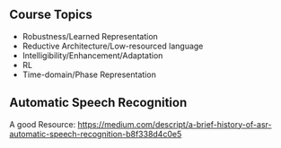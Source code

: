 ## Course Topics
- Robustness/Learned Representation
- Reductive Architecture/Low-resourced language
- Intelligibility/Enhancement/Adaptation
- RL
- Time-domain/Phase Representation

## Automatic Speech Recognition
A good Resource: https://medium.com/descript/a-brief-history-of-asr-automatic-speech-recognition-b8f338d4c0e5

